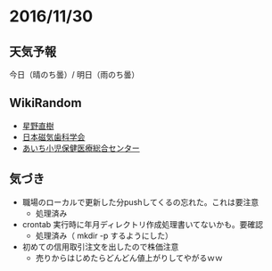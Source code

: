 # 2016/11/30

## 天気予報

今日（晴のち曇）/ 明日（雨のち曇）

## WikiRandom

* [星野直樹](https://ja.wikipedia.org/wiki/%E6%98%9F%E9%87%8E%E7%9B%B4%E6%A8%B9)
* [日本磁気歯科学会](https://ja.wikipedia.org/wiki/%E6%97%A5%E6%9C%AC%E7%A3%81%E6%B0%97%E6%AD%AF%E7%A7%91%E5%AD%A6%E4%BC%9A)
* [あいち小児保健医療総合センター](https://ja.wikipedia.org/wiki/%E3%81%82%E3%81%84%E3%81%A1%E5%B0%8F%E5%85%90%E4%BF%9D%E5%81%A5%E5%8C%BB%E7%99%82%E7%B7%8F%E5%90%88%E3%82%BB%E3%83%B3%E3%82%BF%E3%83%BC)

## 気づき

* 職場のローカルで更新した分pushしてくるの忘れた。これは要注意
    * 処理済み
* crontab 実行時に年月ディレクトリ作成処理書いてないかも。要確認
    * 処理済み（ mkdir -p するようにした）
* 初めての信用取引注文を出したので株価注意
    * 売りからはじめたらどんどん値上がりしてやがるｗｗ
